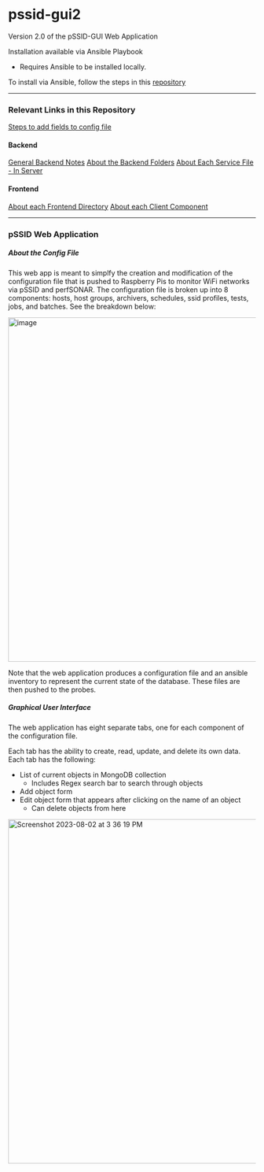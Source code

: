 # pssid-gui2

Version 2.0 of the pSSID-GUI Web Application

Installation available via Ansible Playbook
* Requires Ansible to be installed locally.

To install via Ansible, follow the steps in this [repository](https://github.com/UMNET-perfSONAR/ansible_pssid_gui_2.0)

---
### Relevant Links in this Repository

[Steps to add fields to config file](https://github.com/UMNET-perfSONAR/pssid-gui2/blob/main/services/README.md)

#### Backend 
[General Backend Notes](https://github.com/UMNET-perfSONAR/pssid-gui2/blob/main/services/server/README.md)
[About the Backend Folders](https://github.com/UMNET-perfSONAR/pssid-gui2/tree/main/services/server/src/README.md)
[About Each Service File - In Server](https://github.com/UMNET-perfSONAR/pssid-gui2/tree/main/services/server/src/services/README.md)

#### Frontend
[About each Frontend Directory](https://github.com/UMNET-perfSONAR/pssid-gui2/blob/main/services/client/src/README.md)
[About each Client Component](https://github.com/UMNET-perfSONAR/pssid-gui2/blob/main/services/client/src/components/README.md)

----
### pSSID Web Application 
##### About the Config File

This web app is meant to simplfy the creation and modification of the configuration file that is pushed to Raspberry Pis to monitor WiFi networks via pSSID and perfSONAR. The configuration file is broken up into 8 components: hosts, host groups, archivers, schedules, ssid profiles, tests, jobs, and batches. See the breakdown below: 

<img width="700" alt="image" src="https://github.com/UMNET-perfSONAR/pssid-gui2/assets/74212084/384bb68b-aa29-432a-87b1-30528e921289">

Note that the web application produces a configuration file and an ansible inventory to represent the current state of the database. These files are then pushed to the probes. 

##### Graphical User Interface
The web application has eight separate tabs, one for each component of the configuration file. 

Each tab has the ability to create, read, update, and delete its own data. Each tab has the following:
* List of current objects in MongoDB collection
  * Includes Regex search bar to search through objects
* Add object form
* Edit object form that appears after clicking on the name of an object
  * Can delete objects from here

<img width="700" alt="Screenshot 2023-08-02 at 3 36 19 PM" src="https://github.com/UMNET-perfSONAR/pssid-gui2/assets/74212084/cf7bba5f-74f5-4303-926f-c17a0cd17b81">



